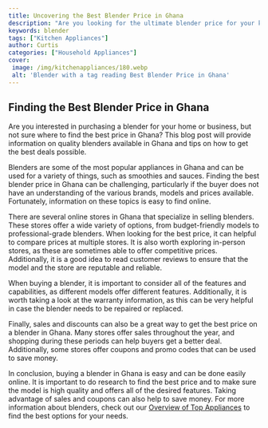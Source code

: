 ```yaml
---
title: Uncovering the Best Blender Price in Ghana
description: "Are you looking for the ultimate blender price for your kitchen needs in Ghana Find out the best-priced blenders in the market right now"
keywords: blender
tags: ["Kitchen Appliances"]
author: Curtis
categories: ["Household Appliances"]
cover: 
 image: /img/kitchenappliances/180.webp
 alt: 'Blender with a tag reading Best Blender Price in Ghana'
---
```

## Finding the Best Blender Price in Ghana
Are you interested in purchasing a blender for your home or business, but not sure where to find the best price in Ghana? This blog post will provide information on quality blenders available in Ghana and tips on how to get the best deals possible.

Blenders are some of the most popular appliances in Ghana and can be used for a variety of things, such as smoothies and sauces. Finding the best blender price in Ghana can be challenging, particularly if the buyer does not have an understanding of the various brands, models and prices available. Fortunately, information on these topics is easy to find online.

There are several online stores in Ghana that specialize in selling blenders. These stores offer a wide variety of options, from budget-friendly models to professional-grade blenders. When looking for the best price, it can helpful to compare prices at multiple stores. It is also worth exploring in-person stores, as these are sometimes able to offer competitive prices. Additionally, it is a good idea to read customer reviews to ensure that the model and the store are reputable and reliable.

When buying a blender, it is important to consider all of the features and capabilities, as different models offer different features. Additionally, it is worth taking a look at the warranty information, as this can be very helpful in case the blender needs to be repaired or replaced. 

Finally, sales and discounts can also be a great way to get the best price on a blender in Ghana. Many stores offer sales throughout the year, and shopping during these periods can help buyers get a better deal. Additionally, some stores offer coupons and promo codes that can be used to save money. 

In conclusion, buying a blender in Ghana is easy and can be done easily online. It is important to do research to find the best price and to make sure the model is high quality and offers all of the desired features. Taking advantage of sales and coupons can also help to save money. For more information about blenders, check out our [Overview of Top Appliances](./pages/appliance-overview) to find the best options for your needs.

